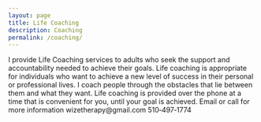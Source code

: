 ```yaml
---
layout: page
title: Life Coaching
description: Coaching
permalink: /coaching/
---
```

<p class="text-justify">
I provide Life Coaching services to adults who seek the support and
accountability needed to achieve their goals. Life coaching is appropriate for
individuals who want to achieve a new level of success in their personal or
professional lives. I coach people through the obstacles that lie between them and
what they want. Life coaching is provided over the phone at a time that is
convenient for you, until your goal is achieved. Email or call for more
information wizetherapy@gmail.com 510&#8209;497&#8209;1774
</p>
